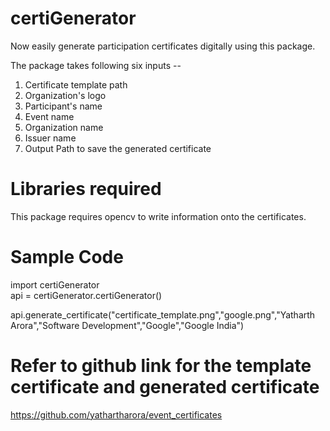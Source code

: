 # certiGenerator

Now easily generate participation certificates digitally using this package.

The package takes following six inputs --
1. Certificate template path
2. Organization's logo
3. Participant's name
4. Event name
5. Organization name
6. Issuer name
7. Output Path to save the generated certificate


# Libraries required

This package requires opencv to write information onto the certificates.


# Sample Code

import certiGenerator <br />
api = certiGenerator.certiGenerator() <br />

api.generate_certificate("certificate_template.png","google.png","Yatharth Arora","Software Development","Google","Google India")

# Refer to github link for the template certificate and generated certificate

https://github.com/yathartharora/event_certificates
